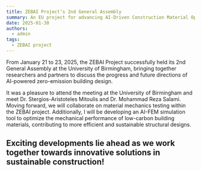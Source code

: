 ```yaml
---
title: ZEBAI Project’s 2nd General Assembly
summary: An EU project for advancing AI-Driven Construction Material Optimization 
date: 2025-01-30
authors:
  - admin
tags:
  - ZEBAI project
---
```


From January 21 to 23, 2025, the ZEBAI Project successfully held its 2nd General Assembly at the University of Birmingham, bringing together researchers and partners to discuss the progress and future directions of AI-powered zero-emission building design.

It was a pleasure to attend the meeting at the University of Birmingham and meet Dr. Stergios-Aristoteles Mitoulis and Dr. Mohammad Reza Salami. Moving forward, we will collaborate on material mechanics testing within the ZEBAI project. Additionally, I will be developing an AI-FEM simulation tool to optimize the mechanical performance of low-carbon building materials, contributing to more efficient and sustainable structural designs.

Exciting developments lie ahead as we work together towards innovative solutions in sustainable construction!
---
